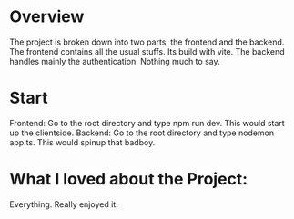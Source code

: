 # Overview
The project is broken down into two parts, the frontend and the backend. The frontend contains all the usual stuffs. Its build with vite. The backend handles mainly the authentication. Nothing much to say.

# Start
Frontend: Go to the root directory and type npm run dev. This would start up the clientside.
Backend: Go to the root directory and type nodemon app.ts. This would spinup that badboy.

# What I loved about the Project:
Everything. Really enjoyed it.
